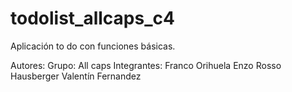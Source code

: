 # todolist_allcaps_c4
Aplicación to do con funciones básicas.

Autores:
Grupo: All caps
Integrantes: 
  Franco Orihuela
  Enzo Rosso Hausberger
  Valentín Fernandez
